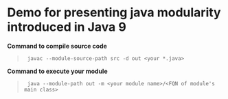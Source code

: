 # Demo for presenting java modularity introduced in Java 9

**Command to compile source code**

> ` javac --module-source-path src -d out <your *.java>`

**Command to execute your module**

> ` java --module-path out -m <your module name>/<FQN of module's main class>`
